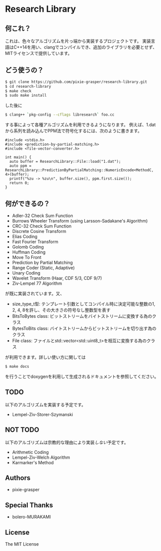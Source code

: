 # Research Library
## 何これ？
これは、色々なアルゴリズムを片っ端から実装するプロジェクトです。
実装言語はC++14を用い、clangでコンパイルでき、追加のライブラリを必要とせず、MITライセンスで提供しています。

## どう使うの？
```bash
$ git clone https://github.com/pixie-grasper/research-library.git
$ cd research-library
$ make check
$ sudo make install
```

した後に

```bash
$ clang++ `pkg-config --cflags libresearch` foo.cc
```

する事によって各種アルゴリズムを利用できるようになります。
例えば、1.datから系列を読み込んでPPM法で符号化するには、次のように書きます。

```c_cpp
#include <stdio.h>
#include <prediction-by-partial-matching.h>
#include <file-vector-converter.h>

int main() {
  auto buffer = ResearchLibrary::File::load("1.dat");
  auto ppm = ResearchLibrary::PredictionByPartialMatching::NumericEncode<MethodC, 4>(buffer);
  printf("%zu -> %zu\n", buffer.size(), ppm.first.size());
  return 0;
}
```

## 何ができるの？
- Adler-32 Check Sum Function
- Burrows Wheeler Transform (using Larsson-Sadakane's Algorithm)
- CRC-32 Check Sum Function
- Discrete Cosine Transform
- Elias Coding
- Fast Fourier Transform
- Golomb Coding
- Huffman Coding
- Move To Front
- Prediction by Partial Matching
- Range Coder (Static, Adaptive)
- Unary Coding
- Wavelet Transform (Haar, CDF 5/3, CDF 9/7)
- Ziv-Lempel 77 Algorithm

が既に実装されています。又、

- size\_type\_t型: テンプレート引数としてコンパイル時に決定可能な整数の1, 2, 4, 8を許し、その大きさの符号なし整数型を表す
- BitsToBytes class: ビットストリームをバイトストリームに変換する為のクラス
- BytesToBits class: バイトストリームからビットストリームを切り出す為のクラス
- File class: ファイルとstd::vector\<std::uint8_t\>を相互に変換する為のクラス

が利用できます。詳しい使い方に関しては

```bash
$ make docs
```

を行うことでdoxygenを利用して生成されるドキュメントを参照してください。

## TODO
以下のアルゴリズムを実装する予定です。

- Lempel-Ziv-Storer-Szymanski

## NOT TODO
以下のアルゴリズムは宗教的な理由により実装*しない*予定です。

- Arithmetic Coding
- Lempel-Ziv-Welch Algorithm
- Karmarker's Method

## Authors
- pixie-grasper

## Special Thanks
- bolero-MURAKAMI

## License
The MIT License
